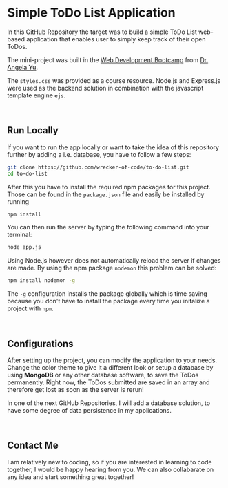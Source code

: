 # Simple ToDo List Application

In this GitHub Repository the target was to build a simple ToDo List web-based application that enables user to simply keep track of their open ToDos.

The mini-project was built in the [Web Development Bootcamp](https://www.udemy.com/course/the-complete-web-development-bootcamp) from [Dr. Angela Yu](https://github.com/angelabauer).

The `styles.css` was provided as a course resource. Node.js and Express.js were used as the backend solution in combination with the javascript template engine `ejs`.


&nbsp;
## Run Locally

If you want to run the app locally or want to take the idea of this repository further by adding a i.e. database, you have to follow a few steps:

```bash
git clone https://github.com/wrecker-of-code/to-do-list.git
cd to-do-list
```

After this you have to install the required npm packages for this project. Those can be found in the `package.json` file and easily be installed by running

```bash
npm install
```

You can then run the server by typing the following command into your terminal:

```bash
node app.js
```

Using Node.js however does not automatically reload the server if changes are made. By using the npm package `nodemon` this problem can be solved:

```bash
npm install nodemon -g
```

The `-g` configuration installs the package globally which is time saving because you don't have to install the package every time you initalize a project with `npm`.


&nbsp;
## Configurations
After setting up the project, you can modify the application to your needs. Change the color theme to give it a different look or setup a database by using **MongoDB** or any other database software, to save the ToDos permanently. Right now, the ToDos submitted are saved in an array and therefore get lost as soon as the server is rerun!

In one of the next GitHub Repositories, I will add a database solution, to have some degree of data persistence in my applications.


&nbsp;
## Contact Me
I am relatively new to coding, so if you are interested in learning to code together, I would be happy hearing from you. We can also collabarate on any idea and start something great together!

